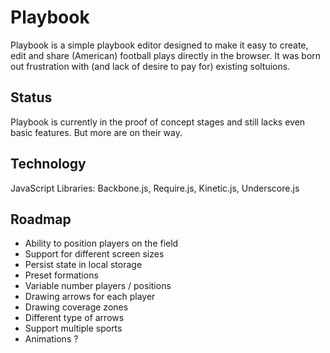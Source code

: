 Playbook
========

Playbook is a simple playbook editor designed to make it easy to create, edit and share (American) football plays directly in the browser. It was born out frustration with (and lack of desire to pay for) existing soltuions. 

Status
------

Playbook is currently in the proof of concept stages and still lacks even basic features. But more are on their way.

Technology
----------
JavaScript
Libraries: Backbone.js, Require.js, Kinetic.js, Underscore.js

Roadmap
-------
- Ability to position players on the field
- Support for different screen sizes
- Persist state in local storage
- Preset formations
- Variable number players / positions
- Drawing arrows for each player
- Drawing coverage zones
- Different type of arrows
- Support multiple sports 
- Animations ?
